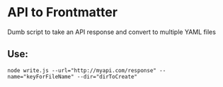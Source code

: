 # API to Frontmatter
Dumb script to take an API response and convert to multiple YAML files


## Use:
`node write.js --url="http://myapi.com/response" --name="keyForFileName" --dir="dirToCreate"`
